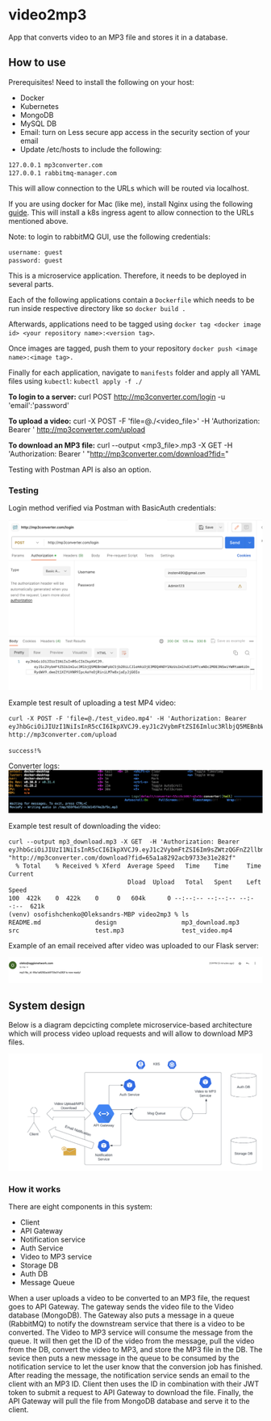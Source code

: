 # video2mp3
App that converts video to an MP3 file and stores it in a database.

## How to use

Prerequisites! Need to install the following on your host:

* Docker
* Kubernetes
* MongoDB
* MySQL DB
* Email: turn on Less secure app access in the security section of your email
* Update /etc/hosts to include the following:
```
127.0.0.1 mp3converter.com
127.0.0.1 rabbitmq-manager.com
```
This will allow connection to the URLs which will be routed via localhost.

If you are using docker for Mac (like me), install Nginx using the following [guide](https://kubernetes.github.io/ingress-nginx/deploy/#docker-for-mac). This will install a k8s ingress agent to allow connection to the URLs mentioned above.

Note: to login to rabbitMQ GUI, use the following credentials:
```
username: guest
password: guest
```

This is a microservice application. Therefore, it needs to be deployed in several parts.

Each of the following applications contain a ```Dockerfile``` which needs to be run inside respective directory like so ```docker build .```

Afterwards, applications need to be tagged using ```docker tag <docker image id> <your repository name>:<version tag>```. 

Once images are tagged, push them to your repository ```docker push <image name>:<image tag>.```

Finally for each application, navigate to ```manifests``` folder and apply all YAML files using ```kubectl```: ```kubectl apply -f ./```

**To login to a server:**
curl POST http://mp3converter.com/login -u 'email':'password'

**To upload a video:**
curl -X POST -F 'file=@./<video_file>' -H 'Authorization: Bearer <token>' http://mp3converter.com/upload

**To download an MP3 file:**
curl --output <mp3_file>.mp3 -X GET  -H 'Authorization: Bearer <token>' "http://mp3converter.com/download?fid=<fid>"

Testing with Postman API is also an option.

### Testing

Login method verified via Postman with BasicAuth credentials:

![Login to Gateway](design/testing/Login_Gateway.png)

Example test result of uploading a test MP4 video:

```
curl -X POST -F 'file=@./test_video.mp4' -H 'Authorization: Bearer eyJhbGciOiJIUzI1NiIsInR5cCI6IkpXVCJ9.eyJ1c2VybmFtZSI6Imluc3RlbjQ5MEBnbWFpbC5jb20iLCJleHAiOjE3MDUwMzAwODAsImlhdCI6MTcwNDk0MzY4MCwiYWRtaW4iOnRydWV9.4n7KMAuFnPVdQYCK4cVr3zcurmtrQ9s2Fx3V57ZnYX8' http://mp3converter.com/upload

success!%
```
Converter logs:
![Converter_upload_log](design/testing/Converter_upload_log.png)

Example test result of downloading the video:
```
curl --output mp3_download.mp3 -X GET  -H 'Authorization: Bearer eyJhbGciOiJIUzI1NiIsInR5cCI6IkpXVCJ9.eyJ1c2VybmFtZSI6Im9sZWtzQGFnZ2llbmV0d29yay5jb20iLCJleHAiOjE3MDUxNzg3ODAsImlhdCI6MTcwNTA5MjM4MCwiYWRtaW4iOnRydWV9.gOeV5MAEE0eWeYDRWZOWohgcA3ut6cHCZmyDlKUG3wM' "http://mp3converter.com/download?fid=65a1a8292acb9733e31e282f"
  % Total    % Received % Xferd  Average Speed   Time    Time     Time  Current
                                 Dload  Upload   Total   Spent    Left  Speed
100  422k    0  422k    0     0   604k      0 --:--:-- --:--:-- --:--:--  621k
(venv) osofishchenko@Oleksandrs-MBP video2mp3 % ls
README.md               design                  mp3_download.mp3        src                     test.mp3                test_video.mp4
```

Example of an email received after video was uploaded to our Flask server:

![Email_example](design/testing/email_example.png)


## System design

Below is a diagram depcicting complete microservice-based architecture which will process video upload requests and will allow to download MP3 files.

![system design](design/video2mp3.png)

### How it works

There are eight components in this system:

* Client
* API Gateway
* Notification service
* Auth Service
* Video to MP3 service
* Storage DB
* Auth DB
* Message Queue

When a user uploads a video to be converted to an MP3 file, the request goes to API Gateway. The gateway sends the video file to the Video database (MongoDB). The Gateway also puts a message in a queue (RabbitMQ) to notify the downstream service that there is a video to be converted. The Video to MP3 service will consume the message from the queue. It will then get the ID of the video from the message, pull the video from the DB, convert the video to MP3, and store the MP3 file in the DB. The sevice then puts a new message in the queue to be consumed by the notification service to let the user know that the conversion job has finished. After reading the message, the notification service sends an email to the client with an MP3 ID. Client then uses the ID in combination with their JWT token to submit a request to API Gateway to download the file. Finally, the API Gateway will pull the file from MongoDB database and serve it to the client.
